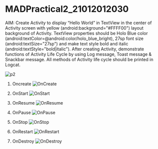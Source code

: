 # MADPractical2_21012012030
AIM: Create Activity to display “Hello World” in TextView in the center of Activity screen with yellow (android:background="#FFFF00") layout background of Activity. TextView properties should be Holo Blue color (android:textColor=@android:color/holo_blue_bright), 27sp font size (android:textSize="27sp") and make text style bold and italic (android:textStyle="bold|italic"). After creating Activity, demonstrate functions of Activity Life Cycle by using Log message, Toast message & Snackbar message. All methods of Activity life cycle should be printed in Logcat.

![p2](https://user-images.githubusercontent.com/111005666/186915783-c9bdd744-8d4c-4d12-8e7c-3bf202b6af30.png)

1. Oncreate
![OnCreate](https://user-images.githubusercontent.com/111005666/187032316-c0bef277-1a65-478a-8a30-5f1a1a44f034.jpeg)

2. OnStart
![OnStart](https://user-images.githubusercontent.com/111005666/187032337-38e2a3e8-3997-4491-a825-6121fa29cdae.jpeg)

3. OnResume
![OnResume](https://user-images.githubusercontent.com/111005666/187032345-740455d2-09d6-49b5-8491-eed1fa141e99.jpeg)

4. OnPause
![OnPause](https://user-images.githubusercontent.com/111005666/187032372-32ba3fc3-3546-40f6-ada8-8ad2c2c2b043.jpeg)

5. OnStop
![OnStop](https://user-images.githubusercontent.com/111005666/187032383-1ab46f65-f9fb-4a94-a286-db288d5cdf1b.jpeg)

6. OnRestart
![OnRestart](https://user-images.githubusercontent.com/111005666/187032399-91166961-89df-4c06-ac2e-7334aff45039.jpeg)

7. OnDestroy
![OnDestroy](https://user-images.githubusercontent.com/111005666/187032406-7f77a244-87fa-43a2-8ef6-f7f37ea2b567.jpeg)
